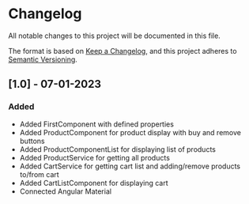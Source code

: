# Changelog

All notable changes to this project will be documented in this file.

The format is based on [Keep a Changelog](https://keepachangelog.com/en/1.0.0/),
and this project adheres to [Semantic Versioning](https://semver.org/spec/v2.0.0.html).

## [1.0] - 07-01-2023

### Added

- Added FirstComponent with defined properties
- Added ProductComponent for product display with buy and remove buttons
- Added ProductComponentList for displaying list of products
- Added ProductService for getting all products
- Added CartService for getting cart list and adding/remove products to/from cart
- Added CartListComponent for displaying cart
- Connected Angular Material
